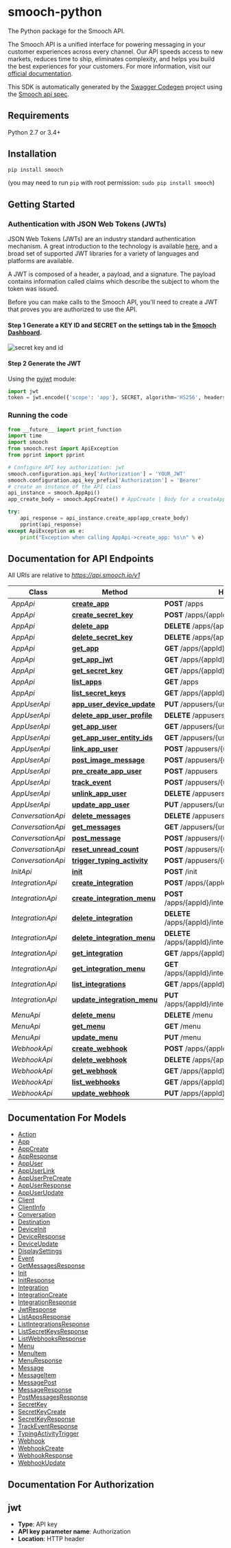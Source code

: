 # smooch-python

The Python package for the Smooch API.

The Smooch API is a unified interface for powering messaging in your customer experiences across every channel. Our API speeds access to new markets, reduces time to ship, eliminates complexity, and helps you build the best experiences for your customers. For more information, visit our [official documentation](https://docs.smooch.io).

This SDK is automatically generated by the [Swagger Codegen](https://github.com/swagger-api/swagger-codegen) project using the [Smooch api spec](https://github.com/smooch/api-spec).

## Requirements

Python 2.7 or 3.4+

## Installation
```sh
pip install smooch
```
(you may need to run `pip` with root permission: `sudo pip install smooch`)

## Getting Started

### Authentication with JSON Web Tokens (JWTs)

JSON Web Tokens (JWTs) are an industry standard authentication mechanism. A great introduction to the technology is available [here](https://jwt.io/introduction/), and a broad set of supported JWT libraries for a variety of languages and platforms are available.

A JWT is composed of a header, a payload, and a signature. The payload contains information called claims which describe the subject to whom the token was issued.

Before you can make calls to the Smooch API, you'll need to create a JWT that proves you are authorized to use the API.

#### **Step 1** Generate a KEY ID and SECRET on the settings tab in the [Smooch Dashboard](https://app.smooch.io/).

![secret key and id](https://docs.smooch.io/images/secret_keys.png)

 #### **Step 2** Generate the JWT

Using the [pyjwt](https://github.com/jpadilla/pyjwt/) module:

```python
import jwt
token = jwt.encode({'scope': 'app'}, SECRET, algorithm='HS256', headers={'kid': KEY_ID})
```

### Running the code

```python
from __future__ import print_function
import time
import smooch
from smooch.rest import ApiException
from pprint import pprint

# Configure API key authorization: jwt
smooch.configuration.api_key['Authorization'] = 'YOUR_JWT'
smooch.configuration.api_key_prefix['Authorization'] = 'Bearer'
# create an instance of the API class
api_instance = smooch.AppApi()
app_create_body = smooch.AppCreate() # AppCreate | Body for a createApp request.

try:
    api_response = api_instance.create_app(app_create_body)
    pprint(api_response)
except ApiException as e:
    print("Exception when calling AppApi->create_app: %s\n" % e)

```

## Documentation for API Endpoints

All URIs are relative to *https://api.smooch.io/v1*

Class | Method | HTTP request | Description
------------ | ------------- | ------------- | -------------
*AppApi* | [**create_app**](docs/AppApi.md#create_app) | **POST** /apps | 
*AppApi* | [**create_secret_key**](docs/AppApi.md#create_secret_key) | **POST** /apps/{appId}/keys | 
*AppApi* | [**delete_app**](docs/AppApi.md#delete_app) | **DELETE** /apps/{appId} | 
*AppApi* | [**delete_secret_key**](docs/AppApi.md#delete_secret_key) | **DELETE** /apps/{appId}/keys/{keyId} | 
*AppApi* | [**get_app**](docs/AppApi.md#get_app) | **GET** /apps/{appId} | 
*AppApi* | [**get_app_jwt**](docs/AppApi.md#get_app_jwt) | **GET** /apps/{appId}/keys/{keyId}/jwt | 
*AppApi* | [**get_secret_key**](docs/AppApi.md#get_secret_key) | **GET** /apps/{appId}/keys/{keyId} | 
*AppApi* | [**list_apps**](docs/AppApi.md#list_apps) | **GET** /apps | 
*AppApi* | [**list_secret_keys**](docs/AppApi.md#list_secret_keys) | **GET** /apps/{appId}/keys | 
*AppUserApi* | [**app_user_device_update**](docs/AppUserApi.md#app_user_device_update) | **PUT** /appusers/{userId}/devices/{deviceId} | 
*AppUserApi* | [**delete_app_user_profile**](docs/AppUserApi.md#delete_app_user_profile) | **DELETE** /appusers/{userId}/profile | 
*AppUserApi* | [**get_app_user**](docs/AppUserApi.md#get_app_user) | **GET** /appusers/{userId} | 
*AppUserApi* | [**get_app_user_entity_ids**](docs/AppUserApi.md#get_app_user_entity_ids) | **GET** /appusers/{userId}/channels | 
*AppUserApi* | [**link_app_user**](docs/AppUserApi.md#link_app_user) | **POST** /appusers/{userId}/channels | 
*AppUserApi* | [**post_image_message**](docs/AppUserApi.md#post_image_message) | **POST** /appusers/{userId}/images | 
*AppUserApi* | [**pre_create_app_user**](docs/AppUserApi.md#pre_create_app_user) | **POST** /appusers | 
*AppUserApi* | [**track_event**](docs/AppUserApi.md#track_event) | **POST** /appusers/{userId}/events | 
*AppUserApi* | [**unlink_app_user**](docs/AppUserApi.md#unlink_app_user) | **DELETE** /appusers/{userId}/channels/{channel} | 
*AppUserApi* | [**update_app_user**](docs/AppUserApi.md#update_app_user) | **PUT** /appusers/{userId} | 
*ConversationApi* | [**delete_messages**](docs/ConversationApi.md#delete_messages) | **DELETE** /appusers/{userId}/messages | 
*ConversationApi* | [**get_messages**](docs/ConversationApi.md#get_messages) | **GET** /appusers/{userId}/messages | 
*ConversationApi* | [**post_message**](docs/ConversationApi.md#post_message) | **POST** /appusers/{userId}/messages | 
*ConversationApi* | [**reset_unread_count**](docs/ConversationApi.md#reset_unread_count) | **POST** /appusers/{userId}/conversation/read | 
*ConversationApi* | [**trigger_typing_activity**](docs/ConversationApi.md#trigger_typing_activity) | **POST** /appusers/{userId}/conversation/activity | 
*InitApi* | [**init**](docs/InitApi.md#init) | **POST** /init | 
*IntegrationApi* | [**create_integration**](docs/IntegrationApi.md#create_integration) | **POST** /apps/{appId}/integrations | 
*IntegrationApi* | [**create_integration_menu**](docs/IntegrationApi.md#create_integration_menu) | **POST** /apps/{appId}/integrations/{integrationId}/menu | 
*IntegrationApi* | [**delete_integration**](docs/IntegrationApi.md#delete_integration) | **DELETE** /apps/{appId}/integrations/{integrationId} | 
*IntegrationApi* | [**delete_integration_menu**](docs/IntegrationApi.md#delete_integration_menu) | **DELETE** /apps/{appId}/integrations/{integrationId}/menu | 
*IntegrationApi* | [**get_integration**](docs/IntegrationApi.md#get_integration) | **GET** /apps/{appId}/integrations/{integrationId} | 
*IntegrationApi* | [**get_integration_menu**](docs/IntegrationApi.md#get_integration_menu) | **GET** /apps/{appId}/integrations/{integrationId}/menu | 
*IntegrationApi* | [**list_integrations**](docs/IntegrationApi.md#list_integrations) | **GET** /apps/{appId}/integrations | 
*IntegrationApi* | [**update_integration_menu**](docs/IntegrationApi.md#update_integration_menu) | **PUT** /apps/{appId}/integrations/{integrationId}/menu | 
*MenuApi* | [**delete_menu**](docs/MenuApi.md#delete_menu) | **DELETE** /menu | 
*MenuApi* | [**get_menu**](docs/MenuApi.md#get_menu) | **GET** /menu | 
*MenuApi* | [**update_menu**](docs/MenuApi.md#update_menu) | **PUT** /menu | 
*WebhookApi* | [**create_webhook**](docs/WebhookApi.md#create_webhook) | **POST** /apps/{appId}/webhooks | 
*WebhookApi* | [**delete_webhook**](docs/WebhookApi.md#delete_webhook) | **DELETE** /apps/{appId}/webhooks/{webhookId} | 
*WebhookApi* | [**get_webhook**](docs/WebhookApi.md#get_webhook) | **GET** /apps/{appId}/webhooks/{webhookId} | 
*WebhookApi* | [**list_webhooks**](docs/WebhookApi.md#list_webhooks) | **GET** /apps/{appId}/webhooks | 
*WebhookApi* | [**update_webhook**](docs/WebhookApi.md#update_webhook) | **PUT** /apps/{appId}/webhooks/{webhookId} | 


## Documentation For Models

 - [Action](docs/Action.md)
 - [App](docs/App.md)
 - [AppCreate](docs/AppCreate.md)
 - [AppResponse](docs/AppResponse.md)
 - [AppUser](docs/AppUser.md)
 - [AppUserLink](docs/AppUserLink.md)
 - [AppUserPreCreate](docs/AppUserPreCreate.md)
 - [AppUserResponse](docs/AppUserResponse.md)
 - [AppUserUpdate](docs/AppUserUpdate.md)
 - [Client](docs/Client.md)
 - [ClientInfo](docs/ClientInfo.md)
 - [Conversation](docs/Conversation.md)
 - [Destination](docs/Destination.md)
 - [DeviceInit](docs/DeviceInit.md)
 - [DeviceResponse](docs/DeviceResponse.md)
 - [DeviceUpdate](docs/DeviceUpdate.md)
 - [DisplaySettings](docs/DisplaySettings.md)
 - [Event](docs/Event.md)
 - [GetMessagesResponse](docs/GetMessagesResponse.md)
 - [Init](docs/Init.md)
 - [InitResponse](docs/InitResponse.md)
 - [Integration](docs/Integration.md)
 - [IntegrationCreate](docs/IntegrationCreate.md)
 - [IntegrationResponse](docs/IntegrationResponse.md)
 - [JwtResponse](docs/JwtResponse.md)
 - [ListAppsResponse](docs/ListAppsResponse.md)
 - [ListIntegrationsResponse](docs/ListIntegrationsResponse.md)
 - [ListSecretKeysResponse](docs/ListSecretKeysResponse.md)
 - [ListWebhooksResponse](docs/ListWebhooksResponse.md)
 - [Menu](docs/Menu.md)
 - [MenuItem](docs/MenuItem.md)
 - [MenuResponse](docs/MenuResponse.md)
 - [Message](docs/Message.md)
 - [MessageItem](docs/MessageItem.md)
 - [MessagePost](docs/MessagePost.md)
 - [MessageResponse](docs/MessageResponse.md)
 - [PostMessagesResponse](docs/PostMessagesResponse.md)
 - [SecretKey](docs/SecretKey.md)
 - [SecretKeyCreate](docs/SecretKeyCreate.md)
 - [SecretKeyResponse](docs/SecretKeyResponse.md)
 - [TrackEventResponse](docs/TrackEventResponse.md)
 - [TypingActivityTrigger](docs/TypingActivityTrigger.md)
 - [Webhook](docs/Webhook.md)
 - [WebhookCreate](docs/WebhookCreate.md)
 - [WebhookResponse](docs/WebhookResponse.md)
 - [WebhookUpdate](docs/WebhookUpdate.md)


## Documentation For Authorization


## jwt

- **Type**: API key
- **API key parameter name**: Authorization
- **Location**: HTTP header

